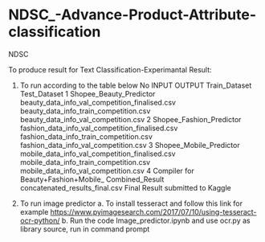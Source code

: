 # NDSC_-Advance-Product-Attribute-classification
NDSC


To produce result for Text Classification-Experimantal Result:
1.	To run  according to the table below
No	INPUT	OUTPUT	Train_Dataset 	Test_Dataset
1	Shopee_Beauty_Predictor 	beauty_data_info_val_competition_finalised.csv	beauty_data_info_train_competition.csv	beauty_data_info_val_competition.csv
2	Shopee_Fashion_Predictor	fashion_data_info_val_competition_finalised.csv	fashion_data_info_train_competition.csv	fashion_data_info_val_competition.csv
3	Shopee_Mobile_Predictor	mobile_data_info_val_competition_finalised.csv	mobile_data_info_train_competition.csv	mobile_data_info_val_competition.csv
4	Compiler for Beauty+Fashion+Mobile_ Combined_Result	concatenated_results_final.csv	Final Result submitted to Kaggle
 
2.	To run image predictor 
a.	To install tesseract and follow this link for example https://www.pyimagesearch.com/2017/07/10/using-tesseract-ocr-python/
b.	Run the code Image_predictor.ipynb and use ocr.py as library source, run in command prompt
